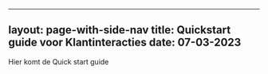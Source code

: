 
---
layout: page-with-side-nav
title: Quickstart guide voor Klantinteracties
date: 07-03-2023
---
Hier komt de Quick start guide

